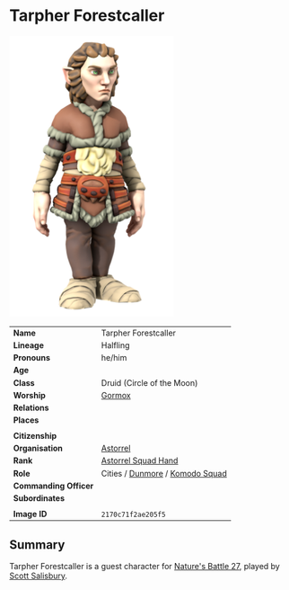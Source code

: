 # Tarpher Forestcaller

<img src="https://raw.githubusercontent.com/jesskelsall/astarus-images/main/people/portraits/2170c71f2ae205f5.png" height="500" />

|||
| --- | --- |
| **Name** | Tarpher Forestcaller | character.3
| **Lineage** | Halfling |
| **Pronouns** | he/him |
| **Age** | |
| **Class** | Druid (Circle of the Moon) |
| **Worship** | [Gormox](../gods/deities/gormox.md) |
| **Relations** | |
| **Places** | |
|||
| **Citizenship** | |
| **Organisation** | [Astorrel](../organisations/astorrel/astorrel.md) |
| **Rank** | [Astorrel Squad Hand](../organisations/astorrel/ranks/astorrel-squad-hand.md) |
| **Role** | Cities / [Dunmore](../places/cities/dunmore.md) / [Komodo Squad](../organisations/astorrel/squads/komodo-squad.md) |
| **Commanding Officer** | |
| **Subordinates** | |
|||
| **Image ID** | `2170c71f2ae205f5` |

## Summary

Tarpher Forestcaller is a guest character for [Nature's Battle 27](../storylines/natures-battle-27.md), played by [Scott Salisbury](../players/scott-salisbury.md).
